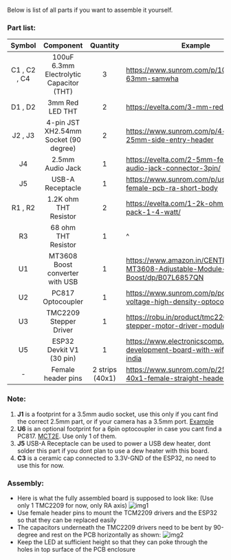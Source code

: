 Below is list of all parts if you want to assemble it yourself.
### Part list:
| Symbol        | Component             | Quantity | Example |
|:-:            |:-:                    |:-:       |  ----   |
| C1 , C2 , C4  | 100uF 6.3mm Electrolytic Capacitor (THT)| 3 | https://www.sunrom.com/p/100uf-35v-63mm-samwha|
| D1 , D2       | 3mm Red LED THT       |   2      | https://evelta.com/3-mm-red-led/ |
| J2 , J3       | 4-pin JST XH2.54mm Socket (90 degree) |   2       | https://www.sunrom.com/p/4-pin-jst-xh-25mm-side-entry-header  |
| J4            | 2.5mm Audio Jack      |   1      | https://evelta.com/2-5mm-female-audio-jack-connector-3pin/|
| J5            | USB-A Receptacle      |   1      | https://www.sunrom.com/p/usb-a-type-female-pcb-ra-short-body |
| R1 , R2       | 1.2K ohm THT Resistor |   2      | https://evelta.com/1-2k-ohm-resistance-pack-1-4-watt/|
| R3            |  68 ohm THT Resistor  |   1      | ^ |
| U1            | MT3608 Boost converter with USB |  1     |https://www.amazon.in/CENTIoT-MT3608-Adjustable-Module-Boost/dp/B07L6857QN|
| U2            | PC817 Optocoupler     |   1     | https://www.sunrom.com/p/pc817-low-voltage-high-density-optocoupler|
| U3            | TMC2209 Stepper Driver|   1     | https://robu.in/product/tmc2209-v3-0-stepper-motor-driver-module/ |
| U5            | ESP32 Devkit V1 (30 pin)|  1    | https://www.electronicscomp.com/esp32-development-board-with-wifi-bluetooth-india|
| -             | Female header pins    | 2 strips (40x1) | https://www.sunrom.com/p/254mm-40x1-female-straight-header-strip|

### Note:
1. **J1** is a footprint for a 3.5mm audio socket, use this only if you cant find the correct 2.5mm part, or if your camera has a 3.5mm port. [Example](https://robu.in/product/smartelex-audio-jack-3-5mm-trrs-smd/)
2. **U6** is an optional footprint for a 6pin optocoupler in case you cant find a PC817. [MCT2E](https://projectpoint.in/datasheets/pdf/mct2e.pdf). Use only 1 of them.
3. **J5** USB-A Receptacle can be used to power a USB dew heater, dont solder this part if you dont plan to use a dew heater with this board.
4. **C3** is a ceramic cap connected to 3.3V-GND of the ESP32, no need to use this for now.

### Assembly:
- Here is what the fully assembled board is supposed to look like: (Use only 1 TMC2209 for now, only RA axis)
![img1](../img/og_v2.png)
- Use female header pins to mount the TCM2209 drivers and the ESP32 so that they can be replaced easily
- The capacitors underneath the TMC2209 drivers need to be bent by 90-degree and rest on the PCB horizontally as shown:
![img2](../img/cap.png)
- Keep the LED at sufficient height so that they can poke through the holes in top surface of the PCB enclosure

